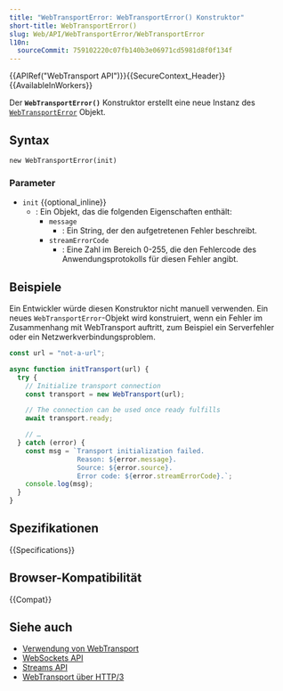 ```yaml
---
title: "WebTransportError: WebTransportError() Konstruktor"
short-title: WebTransportError()
slug: Web/API/WebTransportError/WebTransportError
l10n:
  sourceCommit: 759102220c07fb140b3e06971cd5981d8f0f134f
---
```


{{APIRef("WebTransport API")}}{{SecureContext_Header}} {{AvailableInWorkers}}

Der **`WebTransportError()`** Konstruktor erstellt eine neue Instanz des [`WebTransportError`](/de/docs/Web/API/WebTransportError) Objekt.

## Syntax

```js-nolint
new WebTransportError(init)
```

### Parameter

- `init` {{optional_inline}}
  - : Ein Objekt, das die folgenden Eigenschaften enthält:
    - `message`
      - : Ein String, der den aufgetretenen Fehler beschreibt.
    - `streamErrorCode`
      - : Eine Zahl im Bereich 0-255, die den Fehlercode des Anwendungsprotokolls für diesen Fehler angibt.

## Beispiele

Ein Entwickler würde diesen Konstruktor nicht manuell verwenden. Ein neues `WebTransportError`-Objekt wird konstruiert, wenn ein Fehler im Zusammenhang mit WebTransport auftritt, zum Beispiel ein Serverfehler oder ein Netzwerkverbindungsproblem.

```js
const url = "not-a-url";

async function initTransport(url) {
  try {
    // Initialize transport connection
    const transport = new WebTransport(url);

    // The connection can be used once ready fulfills
    await transport.ready;

    // …
  } catch (error) {
    const msg = `Transport initialization failed.
                 Reason: ${error.message}.
                 Source: ${error.source}.
                 Error code: ${error.streamErrorCode}.`;
    console.log(msg);
  }
}
```

## Spezifikationen

{{Specifications}}

## Browser-Kompatibilität

{{Compat}}

## Siehe auch

- [Verwendung von WebTransport](https://developer.chrome.com/docs/capabilities/web-apis/webtransport)
- [WebSockets API](/de/docs/Web/API/WebSockets_API)
- [Streams API](/de/docs/Web/API/Streams_API)
- [WebTransport über HTTP/3](https://datatracker.ietf.org/doc/html/draft-ietf-webtrans-http3/)
